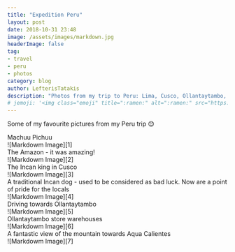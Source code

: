 ```yaml
---
title: "Expedition Peru"
layout: post
date: 2018-10-31 23:48
image: /assets/images/markdown.jpg
headerImage: false
tag:
- travel
- peru
- photos
category: blog
author: LefterisTatakis
description: "Photos from my trip to Peru: Lima, Cusco, Ollantaytambo, Machu Pichuu and the Amazon."
# jemoji: '<img class="emoji" title=":ramen:" alt=":ramen:" src="https://assets.github.com/images/icons/emoji/unicode/1f35c.png" height="20" width="20" align="absmiddle">'
---
```


Some of my favourite pictures from my Peru trip 😊

<figcaption class="caption">Machuu Pichuu</figcaption>
![Markdowm Image][1]

<figcaption class="caption">The Amazon - it was amazing!</figcaption>
![Markdowm Image][2]

<figcaption class="caption">The Incan king in Cusco</figcaption>
![Markdowm Image][3]

<figcaption class="caption">A traditional Incan dog - used to be considered as bad luck. Now are a point of pride for the locals</figcaption>
![Markdowm Image][4]

<figcaption class="caption">Driving towards Ollantaytambo </figcaption>
![Markdowm Image][5]

<figcaption class="caption">Ollantaytambo store warehouses</figcaption>
![Markdowm Image][6]

<figcaption class="caption">A fantastic view of the mountain towards Aqua Calientes </figcaption>
![Markdowm Image][7]

[1]: /assets/peru/peru.JPG
[2]: /assets/peru/amazon.jpg
[3]: /assets/peru/incaking.JPG
[4]: /assets/peru/incandog.JPG
[5]: /assets/peru/river.JPG
[6]: /assets/peru/Ollantaytambo.JPG
[7]: /assets/peru/trainToCusco.JPG